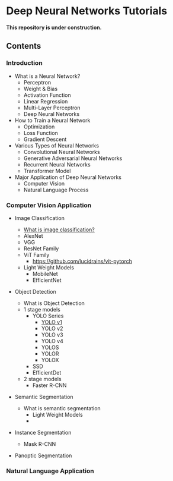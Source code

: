 # Deep Neural Networks Tutorials 

**This repository is under construction.**

## Contents 
### Introduction 
- What is a Neural Network?
  - Perceptron
  - Weight & Bias
  - Activation Function 
  - Linear Regression
  - Multi-Layer Perceptron  
  - Deep Neural Networks 
- How to Train a Neural Network
  - Optimization 
  - Loss Function 
  - Gradient Descent 
- Various Types of Neural Networks 
  - Convolutional Neural Networks
  - Generative Adversarial Neural Networks 
  - Recurrent Neural Networks
  - Transformer Model 
- Major Application of Deep Neural Networks 
  - Computer Vision 
  - Natural Language Process 
  
### Computer Vision Application
- Image Classification 
  - [What is image classification?](https://www.thinkautomation.com/eli5/eli5-what-is-image-classification-in-deep-learning/#:~:text=Image%20classification%20is%20where%20a%20computer%20can%20analyse%20an%20image%20and%20identify%20the%20%E2%80%98class%E2%80%99%20the%20image%20falls%20under.%20(Or%20a%20probability%20of%20the%20image%20being%20part%20of%20a%20%E2%80%98class%E2%80%99.)%20A%20class%20is%20essentially%20a%20label%2C%20for%20instance%2C%20%E2%80%98car%E2%80%99%2C%20%E2%80%98animal%E2%80%99%2C%20%E2%80%98building%E2%80%99%20and%20so%20on.%C2%A0)
  - AlexNet 
  - VGG 
  - ResNet Family 
  - ViT Family 
    - https://github.com/lucidrains/vit-pytorch 
  - Light Weight Models 
    - MobileNet 
    - EfficientNet 
- Object Detection 
  - What is Object Detection 
  - 1 stage models 
    - YOLO Series 
      - [YOLO v1](https://arxiv.org/abs/1506.02640)
      - YOLO v2 
      - YOLO v3 
      - YOLO v4 
      - YOLOS
      - YOLOR 
      - YOLOX
    - SSD 
    - EfficientDet 
  - 2 stage models 
    - Faster R-CNN 
    

- Semantic Segmentation 
  - What is semantic segmentation 
    - Light Weight Models  
    - 
- Instance Segmentation 
  - Mask R-CNN 
- Panoptic Segmentation 

### Natural Language Application
  
 

